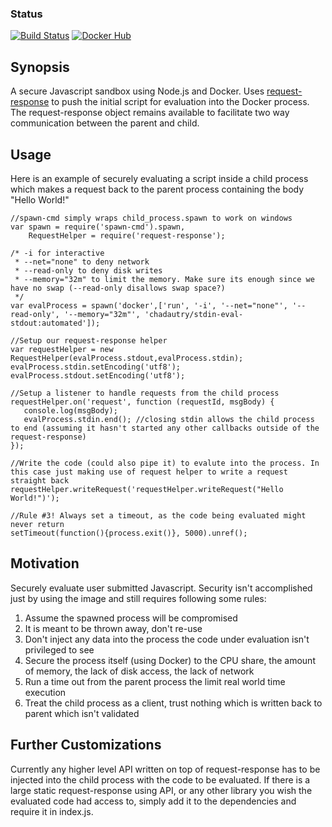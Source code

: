 ### Status
[![Build Status](https://travis-ci.org/chad-autry/request-response.svg?branch=master)](https://travis-ci.org/chad-autry/stdin-eval-stdout)
[![Docker Hub](https://img.shields.io/badge/docker-ready-blue.svg)](https://registry.hub.docker.com/u/chadautry/stdin-eval-stdout/)

## Synopsis

A secure Javascript sandbox using Node.js and Docker. Uses [request-response](https://www.npmjs.com/package/request-response) to push the initial script for evaluation into the Docker process.
The request-response object remains available to facilitate two way communication between the parent and child.

## Usage

Here is an example of securely evaluating a script inside a child process which makes a request back to the parent process containing the body "Hello World!"

```
//spawn-cmd simply wraps child_process.spawn to work on windows
var spawn = require('spawn-cmd').spawn,
    RequestHelper = require('request-response');

/* -i for interactive
 * --net="none" to deny network
 * --read-only to deny disk writes
 * --memory="32m" to limit the memory. Make sure its enough since we have no swap (--read-only disallows swap space?)
 */
var evalProcess = spawn('docker',['run', '-i', '--net="none"', '--read-only', '--memory="32m"', 'chadautry/stdin-eval-stdout:automated']);

//Setup our request-response helper
var requestHelper = new RequestHelper(evalProcess.stdout,evalProcess.stdin);
evalProcess.stdin.setEncoding('utf8');
evalProcess.stdout.setEncoding('utf8');

//Setup a listener to handle requests from the child process
requestHelper.on('request', function (requestId, msgBody) {
   console.log(msgBody);
   evalProcess.stdin.end(); //closing stdin allows the child process to end (assuming it hasn't started any other callbacks outside of the request-response)
});

//Write the code (could also pipe it) to evalute into the process. In this case just making use of request helper to write a request straight back
requestHelper.writeRequest('requestHelper.writeRequest("Hello World!")');

//Rule #3! Always set a timeout, as the code being evaluated might never return
setTimeout(function(){process.exit()}, 5000).unref();
```

## Motivation

Securely evaluate user submitted Javascript. Security isn't accomplished just by using the image and still requires following some rules:

1. Assume the spawned process will be compromised
  1. It is meant to be thrown away, don't re-use
  2. Don't inject any data into the process the code under evaluation isn't privileged to see
2. Secure the process itself (using Docker) to the CPU share, the amount of memory, the lack of disk access, the lack of network
3. Run a time out from the parent process the limit real world time execution
4. Treat the child process as a client, trust nothing which is written back to parent which isn't validated

## Further Customizations

Currently any higher level API written on top of request-response has to be injected into the child process with the code to be evaluated. If there is a large static request-response using API, or any other library you wish the evaluated code had access to, simply add it to the dependencies and require it in index.js.